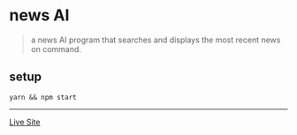# news AI

> a news AI program that searches and displays the most recent news on command.

## setup

```
yarn && npm start
```
---
[Live Site](https://news-5gwczy3ep-ann-glitch.vercel.app/) 